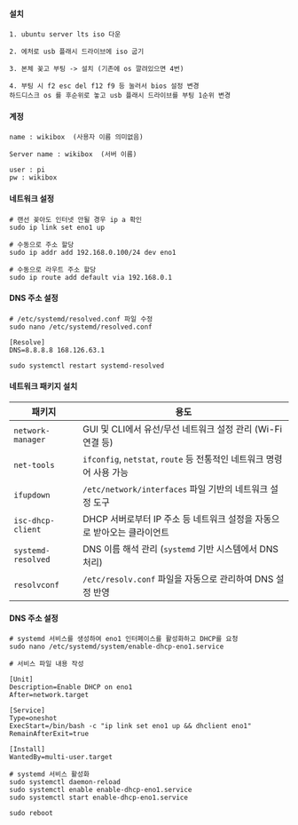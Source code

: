 #### 설치
```less
1. ubuntu server lts iso 다운

2. 에처로 usb 플래시 드라이브에 iso 굽기

3. 본체 꽂고 부팅 -> 설치 (기존에 os 깔려있으면 4번)

4. 부팅 시 f2 esc del f12 f9 등 눌러서 bios 설정 변경
하드디스크 os 를 후순위로 놓고 usb 플래시 드라이브를 부팅 1순위 변경
```

#### 계정
```less
name : wikibox  (사용자 이름 의미없음)

Server name : wikibox  (서버 이름)

user : pi
pw : wikibox
```

#### 네트워크 설정
```less
# 랜선 꽂아도 인터넷 안될 경우 ip a 확인
sudo ip link set eno1 up

# 수동으로 주소 할당
sudo ip addr add 192.168.0.100/24 dev eno1

# 수동으로 라우트 주소 할당
sudo ip route add default via 192.168.0.1
```

#### DNS 주소 설정
```less
# /etc/systemd/resolved.conf 파일 수정
sudo nano /etc/systemd/resolved.conf

[Resolve]
DNS=8.8.8.8 168.126.63.1

sudo systemctl restart systemd-resolved
```

#### 네트워크 패키지 설치
| 패키지             | 용도                                                                 |
|------------------|----------------------------------------------------------------------|
| `network-manager` | GUI 및 CLI에서 유선/무선 네트워크 설정 관리 (Wi-Fi 연결 등)              |
| `net-tools`        | `ifconfig`, `netstat`, `route` 등 전통적인 네트워크 명령어 사용 가능        |
| `ifupdown`         | `/etc/network/interfaces` 파일 기반의 네트워크 설정 도구                   |
| `isc-dhcp-client`  | DHCP 서버로부터 IP 주소 등 네트워크 설정을 자동으로 받아오는 클라이언트     |
| `systemd-resolved` | DNS 이름 해석 관리 (`systemd` 기반 시스템에서 DNS 처리)                  |
| `resolvconf`       | `/etc/resolv.conf` 파일을 자동으로 관리하여 DNS 설정 반영                   |


#### DNS 주소 설정
```less
# systemd 서비스를 생성하여 eno1 인터페이스를 활성화하고 DHCP를 요청
sudo nano /etc/systemd/system/enable-dhcp-eno1.service

# 서비스 파일 내용 작성

[Unit]
Description=Enable DHCP on eno1
After=network.target

[Service]
Type=oneshot
ExecStart=/bin/bash -c "ip link set eno1 up && dhclient eno1"
RemainAfterExit=true

[Install]
WantedBy=multi-user.target

# systemd 서비스 활성화
sudo systemctl daemon-reload
sudo systemctl enable enable-dhcp-eno1.service
sudo systemctl start enable-dhcp-eno1.service

sudo reboot
```
